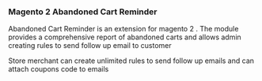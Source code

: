 ### Magento 2 Abandoned Cart Reminder

Abandoned Cart Reminder is an extension for magento 2 . The module provides a comprehensive report of abandoned carts
and allows admin creating rules to send follow up email to customer

Store merchant can create unlimited rules to send follow up emails and can attach coupons code to emails


